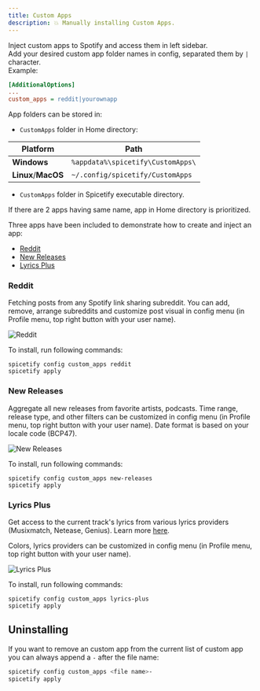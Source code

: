 ```yaml
---
title: Custom Apps
description: 💥 Manually installing Custom Apps.
---
```


Inject custom apps to Spotify and access them in left sidebar.  
Add your desired custom app folder names in config, separated them by `|` character.  
Example:

```ini
[AdditionalOptions]
...
custom_apps = reddit|yourownapp
```

App folders can be stored in:

- `CustomApps` folder in Home directory:

| Platform            | Path                                   |
| ------------------- | -------------------------------------- |
| **Windows**         | `%appdata%\spicetify\CustomApps\`      |
| **Linux**/**MacOS** | `~/.config/spicetify/CustomApps`       |

- `CustomApps` folder in Spicetify executable directory.

If there are 2 apps having same name, app in Home directory is prioritized.

Three apps have been included to demonstrate how to create and inject an app:

- [Reddit](#reddit)
- [New Releases](#new-releases)
- [Lyrics Plus](#lyrics-plus)

### Reddit

Fetching posts from any Spotify link sharing subreddit. You can add, remove, arrange subreddits and customize post visual in config menu (in Profile menu, top right button with your user name).

![Reddit](https://i.imgur.com/MC3tpNZ.png)

To install, run following commands:

```
spicetify config custom_apps reddit
spicetify apply
```

### New Releases

Aggregate all new releases from favorite artists, podcasts. Time range, release type, and other filters can be customized in config menu (in Profile menu, top right button with your user name). Date format is based on your locale code (BCP47).

![New Releases](https://i.imgur.com/MP9dTjt.png)

To install, run following commands:

```
spicetify config custom_apps new-releases
spicetify apply
```

### Lyrics Plus

Get access to the current track's lyrics from various lyrics providers (Musixmatch, Netease, Genius). Learn more [here](https://github.com/spicetify/spicetify-cli/tree/master/CustomApps/lyrics-plus).

Colors, lyrics providers can be customized in config menu (in Profile menu, top right button with your user name).

![Lyrics Plus](https://i.imgur.com/WtD080A.png)

To install, run following commands:

```
spicetify config custom_apps lyrics-plus
spicetify apply
```
## Uninstalling

If you want to remove an custom app from the current list of custom app you can always append a `-` after the file name:

```bash
spicetify config custom_apps <file name>-
spicetify apply
```
